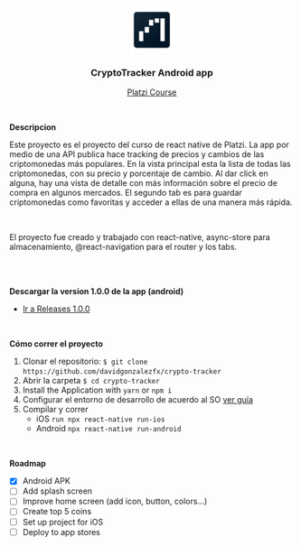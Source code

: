 <p align="center">
  <img src="https://github.com/davidgonzalezfx/crypto-tracker/raw/master/android/app/src/main/res/mipmap-xhdpi/ic_launcher.png" width="80" height="80">
  <h3 align="center">CryptoTracker Android app</h3>

  <p align="center">
    <a href="https://platzi.com/clases/react-native/">Platzi Course</a>
  </p>
</p>

<br/>

<strong>Descripcion</strong>

Este proyecto es el proyecto del curso de react native de Platzi. La app por medio de una API publica hace tracking de precios y cambios de las criptomonedas más populares. En la vista principal esta la lista de todas las criptomonedas, con su precio y porcentaje de cambio. Al dar click en alguna, hay una vista de detalle con más información sobre el precio de compra en algunos mercados. El segundo tab es para guardar criptomonedas como favoritas y acceder a ellas de una manera más rápida.

<br />

El proyecto fue creado y trabajado con react-native, async-store para almacenamiento, @react-navigation para el router y los tabs.

<br />
<br />

<strong>Descargar la version 1.0.0 de la app (android)</strong> 
* [Ir a Releases 1.0.0](https://github.com/davidgonzalezfx/crypto-tracker/releases/tag/1.0.0)

<br />

<strong>Cómo correr el proyecto</strong>

1. Clonar el repositorio: `$ git clone https://github.com/davidgonzalezfx/crypto-tracker`
2. Abrir la carpeta `$ cd crypto-tracker`
3. Install the Application with `yarn` or `npm i`
4. Configurar el entorno de desarrollo de acuerdo al SO [ver guía](https://reactnative.dev/docs/environment-setup)
5. Compilar y correr
    + iOS `run npx react-native run-ios`
    + Android `npx react-native run-android`

<br />

<strong>Roadmap</strong>

- [X] Android APK
- [ ] Add splash screen
- [ ] Improve home screen (add icon, button, colors...)
- [ ] Create top 5 coins
- [ ] Set up project for iOS
- [ ] Deploy to app stores